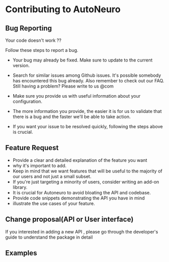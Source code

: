 # Contributing to AutoNeuro

## Bug Reporting
Your code doesn't work ?? 

Follow these steps to report a bug.

* Your bug may already be fixed. Make sure to update to the current version.

* Search for similar issues among Github issues. 
It's possible somebody has encountered this bug already. 
Also remember to check out our FAQ. 
Still having a problem? 
Please write to us @com

* Make sure you provide us with useful information about your configuration.

* The more information you provide, the easier it is for us to validate that there is a bug and the faster we'll be able to take action. 

* If you want your issue to be resolved quickly, following the steps above is crucial.


## Feature Request

* Provide a clear and detailed explanation of the feature you want 
* why it's important to add. 
* Keep in mind that we want features that will be useful to the majority of our users and not just a small subset. 
* If you're just targeting a minority of users, consider writing an add-on library.
* It is crucial for Autoneuro to avoid bloating the API and codebase.
* Provide code snippets demonstrating the API you have in mind 
* illustrate the use cases of your feature. 


## Change proposal(API or User interface)

If you interested in adding a new API , please go through the developer's guide to understand the package in detail


## Examples

